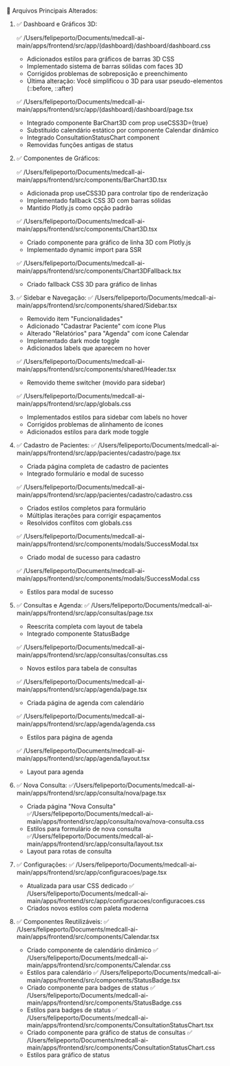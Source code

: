 🔧 Arquivos Principais Alterados:
1. ✅ Dashboard e Gráficos 3D:

    ✅ /Users/felipeporto/Documents/medcall-ai-main/apps/frontend/src/app/(dashboard)/dashboard/dashboard.css
    -  Adicionados estilos para gráficos de barras 3D CSS
    -  Implementado sistema de barras sólidas com faces 3D
    -  Corrigidos problemas de sobreposição e preenchimento
    -  Última alteração: Você simplificou o 3D para usar pseudo-elementos (::before, ::after)

    ✅ /Users/felipeporto/Documents/medcall-ai-main/apps/frontend/src/app/(dashboard)/dashboard/page.tsx
    -  Integrado componente BarChart3D com prop useCSS3D={true}
    -  Substituído calendário estático por componente Calendar dinâmico
    -  Integrado ConsultationStatusChart component
    -  Removidas funções antigas de status


2. ✅ Componentes de Gráficos:

    ✅ /Users/felipeporto/Documents/medcall-ai-main/apps/frontend/src/components/BarChart3D.tsx
    -  Adicionada prop useCSS3D para controlar tipo de renderização
    -  Implementado fallback CSS 3D com barras sólidas
    -  Mantido Plotly.js como opção padrão

    ✅ /Users/felipeporto/Documents/medcall-ai-main/apps/frontend/src/components/Chart3D.tsx
    -  Criado componente para gráfico de linha 3D com Plotly.js
    -  Implementado dynamic import para SSR

    ✅ /Users/felipeporto/Documents/medcall-ai-main/apps/frontend/src/components/Chart3DFallback.tsx
    -  Criado fallback CSS 3D para gráfico de linhas

3. ✅ Sidebar e Navegação:
    ✅ /Users/felipeporto/Documents/medcall-ai-main/apps/frontend/src/components/shared/Sidebar.tsx
    -  Removido item "Funcionalidades"
    -  Adicionado "Cadastrar Paciente" com ícone Plus
    -  Alterado "Relatórios" para "Agenda" com ícone Calendar
    -  Implementado dark mode toggle
    -  Adicionados labels que aparecem no hover

    ✅ /Users/felipeporto/Documents/medcall-ai-main/apps/frontend/src/components/shared/Header.tsx
    -  Removido theme switcher (movido para sidebar)

    ✅ /Users/felipeporto/Documents/medcall-ai-main/apps/frontend/src/app/globals.css
    -  Implementados estilos para sidebar com labels no hover
    -  Corrigidos problemas de alinhamento de ícones
    -  Adicionados estilos para dark mode toggle

4. ✅ Cadastro de Pacientes:
    ✅ /Users/felipeporto/Documents/medcall-ai-main/apps/frontend/src/app/pacientes/cadastro/page.tsx
    -  Criada página completa de cadastro de pacientes
    -  Integrado formulário e modal de sucesso

    ✅ /Users/felipeporto/Documents/medcall-ai-main/apps/frontend/src/app/pacientes/cadastro/cadastro.css
    -  Criados estilos completos para formulário
    -  Múltiplas iterações para corrigir espaçamentos
    -  Resolvidos conflitos com globals.css

    ✅ /Users/felipeporto/Documents/medcall-ai-main/apps/frontend/src/components/modals/SuccessModal.tsx
    -  Criado modal de sucesso para cadastro

    ✅ /Users/felipeporto/Documents/medcall-ai-main/apps/frontend/src/components/modals/SuccessModal.css
    -  Estilos para modal de sucesso

5. ✅ Consultas e Agenda:
    ✅ /Users/felipeporto/Documents/medcall-ai-main/apps/frontend/src/app/consultas/page.tsx
    -  Reescrita completa com layout de tabela
    -  Integrado componente StatusBadge

    ✅ /Users/felipeporto/Documents/medcall-ai-main/apps/frontend/src/app/consultas/consultas.css
    -  Novos estilos para tabela de consultas

    ✅ /Users/felipeporto/Documents/medcall-ai-main/apps/frontend/src/app/agenda/page.tsx
    -  Criada página de agenda com calendário

    ✅ /Users/felipeporto/Documents/medcall-ai-main/apps/frontend/src/app/agenda/agenda.css
    -  Estilos para página de agenda

    ✅ /Users/felipeporto/Documents/medcall-ai-main/apps/frontend/src/app/agenda/layout.tsx
    -  Layout para agenda

6. ✅ Nova Consulta:
    ✅/Users/felipeporto/Documents/medcall-ai-main/apps/frontend/src/app/consulta/nova/page.tsx
    -  Criada página "Nova Consulta"
    ✅/Users/felipeporto/Documents/medcall-ai-main/apps/frontend/src/app/consulta/nova/nova-consulta.css
    -  Estilos para formulário de nova consulta
    ✅/Users/felipeporto/Documents/medcall-ai-main/apps/frontend/src/app/consulta/layout.tsx
    -  Layout para rotas de consulta

7. ✅ Configurações:
    ✅ /Users/felipeporto/Documents/medcall-ai-main/apps/frontend/src/app/configuracoes/page.tsx
    -  Atualizada para usar CSS dedicado
    ✅ /Users/felipeporto/Documents/medcall-ai-main/apps/frontend/src/app/configuracoes/configuracoes.css
    -  Criados novos estilos com paleta moderna

8. ✅ Componentes Reutilizáveis:
    ✅ /Users/felipeporto/Documents/medcall-ai-main/apps/frontend/src/components/Calendar.tsx
    -  Criado componente de calendário dinâmico
    ✅ /Users/felipeporto/Documents/medcall-ai-main/apps/frontend/src/components/Calendar.css
    -  Estilos para calendário
    ✅ /Users/felipeporto/Documents/medcall-ai-main/apps/frontend/src/components/StatusBadge.tsx
    -  Criado componente para badges de status
    ✅ /Users/felipeporto/Documents/medcall-ai-main/apps/frontend/src/components/StatusBadge.css
    -  Estilos para badges de status
    ✅ /Users/felipeporto/Documents/medcall-ai-main/apps/frontend/src/components/ConsultationStatusChart.tsx
    -  Criado componente para gráfico de status de consultas
    ✅ /Users/felipeporto/Documents/medcall-ai-main/apps/frontend/src/components/ConsultationStatusChart.css
    -  Estilos para gráfico de status

